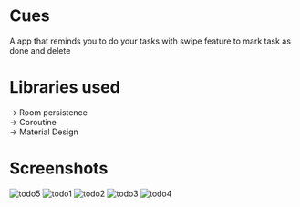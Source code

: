 # Cues
A app that reminds you to do your tasks with swipe feature to mark task as done and delete

# Libraries used
-> Room persistence
<br>
-> Coroutine
<br>
-> Material Design
<br>

# Screenshots
![todo5](https://user-images.githubusercontent.com/48099786/120348384-c533bb80-c31a-11eb-87b4-e814aec0a899.jpeg)
![todo1](https://user-images.githubusercontent.com/48099786/120348445-d086e700-c31a-11eb-8bff-6513b012adc2.jpeg)
![todo2](https://user-images.githubusercontent.com/48099786/120348461-d4b30480-c31a-11eb-92b3-8f6ef088be10.jpeg)
![todo3](https://user-images.githubusercontent.com/48099786/120348469-d7adf500-c31a-11eb-9cdb-898689ff5f9b.jpeg)
![todo4](https://user-images.githubusercontent.com/48099786/120348478-da104f00-c31a-11eb-933a-e1184e584f0e.jpeg)
